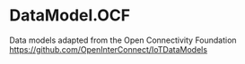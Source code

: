 # DataModel.OCF
Data models adapted from the Open Connectivity Foundation https://github.com/OpenInterConnect/IoTDataModels
